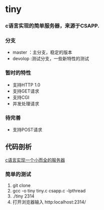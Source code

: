 # tiny
### c语言实现的简单服务器，来源于CSAPP.

### 分支
- master ：主分支，稳定的版本
- devolop :测试分支，一些新特性的测试

### 暂时的特性
- 支持HTTP 1.0
- 支持GET请求
- 支持CGI
- 并发处理请求

### 待完善
- 支持POST请求

## 代码剖析
[c语言实现一个小而全的服务器](http://www.sshoop.top/blog/article/23)

### 简单的测试
1. git clone
2. gcc -o tiny tiny.c csapp.c -lpthread
3. ./tiny 2314
4. 打开浏览器输入 http:localhost:2314/
